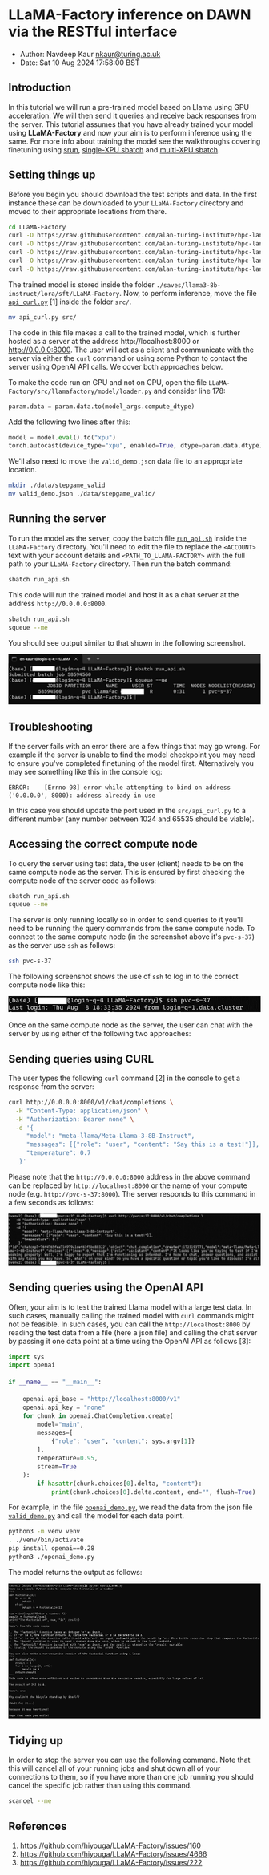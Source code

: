 # LLaMA-Factory inference on DAWN via the RESTful interface

- Author: Navdeep Kaur <nkaur@turing.ac.uk>
- Date: Sat 10 Aug 2024 17:58:00 BST

## Introduction

In this tutorial we will run a pre-trained model based on Llama using GPU acceleration. We will then send it queries and receive back responses from the server.
This tutorial assumes that you have already trained your model using **LLaMA-Factory** and now your aim is to perform inference using the same.
For more info about training the model see the walkthroughs covering finetuning using [srun](llamafactory-finetuning-srun-single.md), [single-XPU sbatch](llamafactory-finetuning-sbatch-single.md) and [multi-XPU sbatch](llamafactory-finetuning-sbatch-multi.md).

## Setting things up

Before you begin you should download the test scripts and data. In the first instance these can be downloaded to your `LLaMA-Factory` directory and moved to their appropriate locations from there.

```sh
cd LLaMA-Factory
curl -O https://raw.githubusercontent.com/alan-turing-institute/hpc-landscape/main/DAWN/scripts/api_curl.py
curl -O https://raw.githubusercontent.com/alan-turing-institute/hpc-landscape/main/DAWN/scripts/run_api.sh
curl -O https://raw.githubusercontent.com/alan-turing-institute/hpc-landscape/main/DAWN/scripts/openai_demo.py
curl -O https://raw.githubusercontent.com/alan-turing-institute/hpc-landscape/main/DAWN/scripts/valid_demo.json
curl -O https://raw.githubusercontent.com/alan-turing-institute/hpc-landscape/main/DAWN/config_node01xpu01.yaml
```

The trained model is stored inside the folder `./saves/llama3-8b-instruct/lora/sft/LLaMA-Factory`.
Now, to perform inference, move the file [`api_curl.py`](./scripts/api_curl.py) [1] inside the folder `src/`.

```sh
mv api_curl.py src/
```

The code in this file makes a call to the trained model, which is further hosted as a server at the address http://localhost:8000 or http://0.0.0.0:8000.
The user will act as a client and communicate with the server via either the `curl` command or using some Python to contact the server using OpenAI API calls.
We cover both approaches below.

To make the code run on GPU and not on CPU, open the file `LLaMA-Factory/src/llamafactory/model/loader.py` and consider line 178:

```python
param.data = param.data.to(model_args.compute_dtype)
```

Add the following two lines after this:

```python
model = model.eval().to("xpu") 
torch.autocast(device_type="xpu", enabled=True, dtype=param.data.dtype)
```

We'll also need to move the `valid_demo.json` data file to an appropriate location.

```sh
mkdir ./data/stepgame_valid
mv valid_demo.json ./data/stepgame_valid/
```

## Running the server

To run the model as the server, copy the batch file [`run_api.sh`](./scripts/run_api.sh) inside the `LLaMA-Factory` directory.
You'll need to edit the file to replace the `<ACCOUNT>` text with your account details and `<PATH_TO_LLAMA-FACTORY>` with the full path to your `LLaMA-Factory` directory.
Then run the batch command:

```sh
sbatch run_api.sh
```

This code will run the trained model and host it as a chat server at the address `http://0.0.0.0:8000`.

```sh
sbatch run_api.sh
squeue --me
```

You should see output similar to that shown in the following screenshot.

![Console output showing the results of the `sbatch` and `squeue` commands](./images/llama-finetune-01.png)

## Troubleshooting

If the server fails with an error there are a few things that may go wrong.
For example if the server is unable to find the model checkpoint you may need to ensure you've completed finetuning of the model first.
Alternatively you may see something like this in the console log:

```
ERROR:    [Errno 98] error while attempting to bind on address ('0.0.0.0', 8000): address already in use
```

In this case you should update the port used in the `src/api_curl.py` to a different number (any number between 1024 and 65535 should be viable).

## Accessing the correct compute node

To query the server using test data, the user (client) needs to be on the same compute node as the server.
This is ensured by first checking the compute node of the server code as follows:

```sh
sbatch run_api.sh
squeue --me
```

The server is only running locally so in order to send queries to it you'll need to be running the query commands from the same compute node.
To connect to the same compute node (in the screenshot above it's `pvc-s-37`) as the server use `ssh` as follows:

```sh
ssh pvc-s-37
```

The following screenshot shows the use of `ssh` to log in to the correct compute node like this:

![Console output showing the result of the `ssh` command](./images/llama-finetune-02.png)

Once on the same compute node as the server, the user can chat with the server by using either of the following two approaches:

## Sending queries using CURL

The user types the following `curl` command [2] in the console to get a response from the server:

```sh
curl http://0.0.0.0:8000/v1/chat/completions \
  -H "Content-Type: application/json" \
  -H "Authorization: Bearer none" \
  -d '{
     "model": "meta-llama/Meta-Llama-3-8B-Instruct",
     "messages": [{"role": "user", "content": "Say this is a test!"}],
     "temperature": 0.7
   }'
```

Please note that the `http://0.0.0.0:8000` address in the above command can be replaced by `http://localhost:8000` or the name of your compute node (e.g. `http://pvc-s-37:8000`).
The server responds to this command in a few seconds as follows:

![Console output showing the result of the `curl` command](./images/llama-finetune-03.png)

## Sending queries using the OpenAI API

Often, your aim is to test the trained Llama model with a large test data.
In such cases, manually calling the trained model with `curl` commands might not be feasible.
In such cases, you can call the `http://localhost:8000` by reading the test data from a file (here a json file) and calling the chat server by passing it one data point at a time using the OpenAI API as follows [3]:

```python
import sys
import openai

if __name__ == "__main__":

    openai.api_base = "http://localhost:8000/v1"
    openai.api_key = "none"
    for chunk in openai.ChatCompletion.create(
        model="main",
        messages=[
            {"role": "user", "content": sys.argv[1]}
        ],
        temperature=0.95,
        stream=True
    ):
        if hasattr(chunk.choices[0].delta, "content"):
            print(chunk.choices[0].delta.content, end="", flush=True)
```

For example, in the file [`openai_demo.py`](./scripts/openai_demo.py), we read the data from the json file [`valid_demo.py`](./scripts/valid_demo.py) and call the model for each data point.

```sh
python3 -m venv venv
. ./venv/bin/activate
pip install openai==0.28
python3 ./openai_demo.py
```

The model returns the output as follows:

![Console output showing the result of running `python openai_demo.py`](./images/llama-finetune-04.png)

## Tidying up

In order to stop the server you can use the following command. Note that this will cancel all of your running jobs and shut down all of your connections to them, so if you have more than one job running you should cancel the specific job rather than using this command.

```sh
scancel --me
```

## References

1. https://github.com/hiyouga/LLaMA-Factory/issues/160
2. https://github.com/hiyouga/LLaMA-Factory/issues/4666
3. https://github.com/hiyouga/LLaMA-Factory/issues/222
